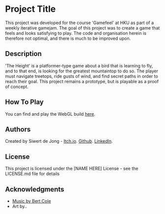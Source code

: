 # Project Title

This project was developed for the course 'Gamefeel' at HKU as part of a weekly iterative gamejam. 
The goal of this project was to create a game that feels and looks satisfying to play.
The code and organisation herein is therefore not optimal, and there is much to be improved upon.

## Description

'The Height' is a platformer-type game about a bird that is learning to fly, and to that end, is looking for the greatest mountaintop to do so. 
The player must navigate treetops, ride gusts of wind, and find secret paths in order to reach their goal.
This project remains a prototype, but is playable as a proof of concept. 

## How To Play

You can find and play the WebGL build [here](https://siwertdj.itch.io/theheight).

## Authors

Created by Siwert de Jong - [Itch.io](https://siwertdj.itch.io). [Github](https://github.com/Siwertdj). [LinkedIn](https://www.linkedin.com/in/siwertdj/).

## License

This project is licensed under the [NAME HERE] License - see the LICENSE.md file for details

## Acknowledgments

* [Music by Bert Cole](https://bit-by-bit-sound.itch.io/16-bit-starter-pack)
* Art by..
